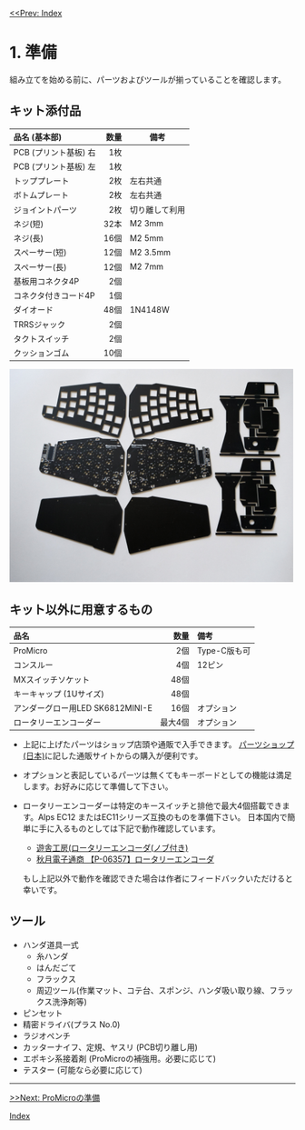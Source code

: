 [<<Prev: Index](index.md) 

# 1. 準備

組み立てを始める前に、パーツおよびツールが揃っていることを確認します。

## キット添付品

|品名 (基本部)              | 数量 |備考|
|:-------------------------|----:|----|
|PCB (プリント基板)  右     | 1枚 |  |
|PCB (プリント基板)  左     | 1枚 |  |
|トッププレート             | 2枚 | 左右共通  |
|ボトムプレート             | 2枚 | 左右共通  |
|ジョイントパーツ           | 2枚 | 切り離して利用|
|ネジ(短)                  | 32本 | M2 3mm  |
|ネジ(長)                  | 16個  | M2 5mm   |
|スペーサー(短)             | 12個 | M2 3.5mm   |
|スペーサー(長)             | 12個 |  M2 7mm  |
|基板用コネクタ4P           | 2個  |    |
|コネクタ付きコード4P       | 1個  |    |
|ダイオード                |48個  | 1N4148W  |
|TRRSジャック              |2個   |    |
|タクトスイッチ             |2個  |   |
|クッションゴム            |10個  |   |

<img src="img/fig1_1_parts.jpg" alt="img" title="プレート" width=500>

## キット以外に用意するもの

|品名                   | 数量 |備考|
|:----------------------|----:|:---|
| ProMicro              | 2個| Type-C版も可|
| コンスルー             | 4個|  12ピン|
| MXスイッチソケット       |48個|  |
 キーキャップ (1Uサイズ)  | 48個| |
 アンダーグロー用LED SK6812MINI-E |16個|オプション|
| ロータリーエンコーダー| 最大4個| オプション|

- 上記に上げたパーツはショップ店頭や通販で入手できます。  [パーツショップ(日本)](08_reference.md)に記した通販サイトからの購入が便利です。

- オプションと表記しているパーツは無くてもキーボードとしての機能は満足します。お好みに応じて準備して下さい。

- ロータリーエンコーダーは特定のキースイッチと排他で最大4個搭載できます。Alps EC12 またはEC11シリーズ互換のものを準備下さい。
日本国内で簡単に手に入るものとしては下記で動作確認しています。
   - [遊舎工房(ロータリーエンコーダ(ノブ付き)](https://shop.yushakobo.jp/collections/keyboard-parts/products/pec12r-4222f-s0024)
   - [秋月電子通商 【P-06357】ロータリーエンコーダ](https://akizukidenshi.com/catalog/g/gP-06357/)
    
   もし上記以外で動作を確認できた場合は作者にフィードバックいただけると幸いです。

## ツール
 - ハンダ道具一式
   - 糸ハンダ
   - はんだごて
   - フラックス
   - 周辺ツール(作業マット、コテ台、スポンジ、ハンダ吸い取り線、フラックス洗浄剤等)
 - ピンセット
 - 精密ドライバ(プラス No.0)
 - ラジオペンチ
 - カッターナイフ、定規、ヤスリ (PCB切り離し用) 
 - エポキシ系接着剤 (ProMicroの補強用。必要に応じて)
 - テスター  (可能なら必要に応じて)

----
[>>Next: ProMicroの準備](02_promicro.md)   

[Index](index.md)
